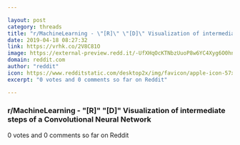 ```yaml
---

layout: post
category: threads
title: "r/MachineLearning - \"[R]\" \"[D]\" Visualization of intermediate steps of a Convolutional Neural Network"
date: 2019-04-18 08:27:32
link: https://vrhk.co/2V8C81O
image: https://external-preview.redd.it/-UfXHqOcKTNbzUuoP8w6YC4Xyg6O0hnahdclwiowaWY.jpg?auto=webp&s=ef364d2e9326084853bc43f99e5d4995806aa810
domain: reddit.com
author: "reddit"
icon: https://www.redditstatic.com/desktop2x/img/favicon/apple-icon-57x57.png
excerpt: "0 votes and 0 comments so far on Reddit"

---
```


### r/MachineLearning - "[R]" "[D]" Visualization of intermediate steps of a Convolutional Neural Network

0 votes and 0 comments so far on Reddit